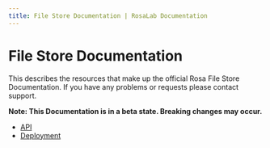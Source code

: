 ```yaml
---
title: File Store Documentation | RosaLab Documentation
---
```


# File Store Documentation

This describes the resources that make up the official Rosa File Store Documentation. If you have any problems or requests please contact support.

**Note: This Documentation is in a beta state. Breaking changes may occur.**

* [API](/file_store/api/)
* [Deployment](/file_store/deployment/)